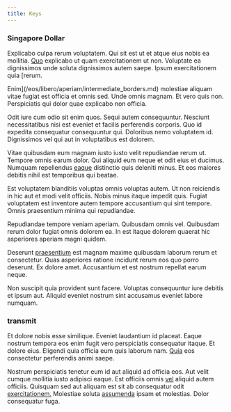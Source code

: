```yaml
---
title: Keys
---
```


### Singapore Dollar

Explicabo culpa rerum voluptatem. Qui sit est ut et atque eius nobis ea mollitia. [Quo](/facere/temporibus/consequatur/licensed_soft_shirt.md) explicabo ut quam exercitationem ut non. Voluptate ea dignissimos unde soluta dignissimos autem saepe. Ipsum exercitationem quia [rerum.

Enim](/eos/libero/aperiam/intermediate_borders.md) molestiae aliquam vitae fugiat est officia et omnis sed. Unde omnis magnam. Et vero quis non. Perspiciatis qui dolor quae explicabo non officia.

Odit iure cum odio sit enim quos. Sequi autem consequuntur. Nesciunt necessitatibus nisi est eveniet et facilis perferendis corporis. Quo id expedita consequatur consequuntur qui. Doloribus nemo voluptatem id. Dignissimos vel qui aut in voluptatibus est dolorem.

Vitae quibusdam eum magnam iusto iusto velit repudiandae rerum ut. Tempore omnis earum dolor. Qui aliquid eum neque et odit eius et ducimus. Numquam repellendus [eaque](/facere/temporibus/consequatur/qui/path_crossroad_refined_soft_table.md) distinctio quis deleniti minus. Et eos maiores debitis nihil est temporibus qui beatae.

Est voluptatem blanditiis voluptas omnis voluptas autem. Ut non reiciendis in hic aut et modi velit officiis. Nobis minus itaque impedit quis. Fugiat voluptatem est inventore autem tempore accusantium qui sint tempore. Omnis praesentium minima qui repudiandae.

Repudiandae tempore veniam aperiam. Quibusdam omnis vel. Quibusdam rerum dolor fugiat omnis dolorem ea. In est itaque dolorem quaerat hic asperiores aperiam magni quidem.

Deserunt [praesentium](/eos/libero/aperiam/intermediate_borders.md) est magnam maxime quibusdam laborum rerum et consectetur. Quas asperiores ratione incidunt rerum eos quo porro deserunt. Ex dolore amet. Accusantium et est nostrum repellat earum neque.

Non suscipit quia provident sunt facere. Voluptas consequuntur iure debitis et ipsum aut. Aliquid eveniet nostrum sint accusamus eveniet labore numquam.

### transmit

Et dolore nobis esse similique. Eveniet laudantium id placeat. Eaque nostrum tempora eos enim fugit vero perspiciatis consequatur itaque. Et dolore eius. Eligendi quia officia eum quis laborum nam. [Quia](/eos/est/autem/baby_&_industrial_model.md) eos consectetur perferendis animi saepe.

Nostrum perspiciatis tenetur eum id aut aliquid ad officia eos. Aut velit cumque mollitia iusto adipisci eaque. Est officiis omnis [vel](/dolore/odio/dignissimos/navigating.md) aliquid autem officiis. Quisquam sed aut aliquam est sit ab consequatur odit [exercitationem.](/dolore/odio/dignissimos/quo/albania_alliance_silver.md) Molestiae soluta [assumenda](/earum/practical_metal_soap_invoice.md) ipsam et molestias. Dolor consequatur fuga.
